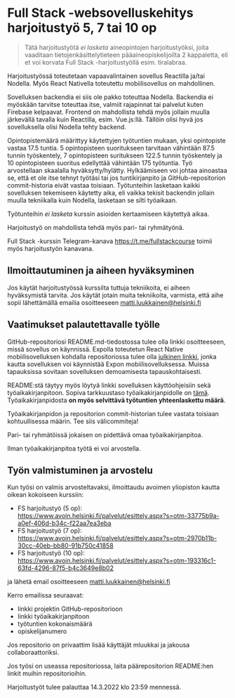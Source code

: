 # Full Stack -websovelluskehitys harjoitustyö 5, 7 tai 10 op

> Tätä harjoitustyötä *ei lasketa* aineopintojen harjoitustyöksi, joita vaaditaan tietojenkäsittelytieteen pääaineopiskelijoilta 2 kappaletta, eli et voi korvata Full Stack -harjoitustyöllä esim. tiralabraa.

Harjoitustyössä toteutetaan vapaavalintainen sovellus Reactilla ja/tai Nodella. Myös React Nativella toteutettu mobiilisovellus on mahdollinen.

Sovelluksen backendia ei siis ole pakko toteuttaa Nodella. Backendia ei myöskään tarvitse toteuttaa itse, valmiit rajapinnat tai palvelut kuten Firebase kelpaavat. Frontend on mahdollista tehdä myös jollain muulla järkevällä tavalla kuin Reactilla, esim. Vue.js:llä. Tällöin olisi hyvä jos sovelluksella olisi Nodella tehty backend.

Opintopistemäärä määrittyy käytettyjen työtuntien mukaan, yksi opintopiste vastaa 17.5 tuntia. 5 opintopisteen suoritukseen tarvitaan vähintään 87.5 tunnin työskentely, 7 opintopisteen suritukseen 122.5 tunnin työskentely ja 10 opintopisteen suoritus edellyttää vähintään 175 työtuntia. Työ arvostellaan skaalalla hyväksytty/hylätty. Hylkäämiseen voi johtaa ainoastaa se, että et ole itse tehnyt työtäsi tai jos tuntikirjanpito ja GitHub-repositorion commit-historia eivät vastaa toisiaan. Työtunteihin lasketaan kaikki sovelluksen tekemiseen käytetty aika, eli vaikka tekisit backendin jollain muulla tekniikalla kuin Nodella, lasketaan se silti työaikaan.

Työtunteihin _ei lasketa_ kurssin asioiden kertaamiseen käytettyä aikaa.

Harjoitustyö on mahdollista tehdä myös pari- tai ryhmätyönä.

Full Stack -kurssin Telegram-kanava https://t.me/fullstackcourse toimii myös harjoitustyön kanavana.

## Ilmoittautuminen ja aiheen hyväksyminen

Jos käytät harjoitustyössä kurssilta tuttuja tekniikoita, ei aiheen hyväksymistä tarvita. Jos käytät jotain muita tekniikoita, varmista, että aihe sopii lähettämällä emailia osoitteeseen matti.luukkainen@helsinki.fi

## Vaatimukset palautettavalle työlle

GitHub-repositoriosi README.md-tiedostossa tulee olla linkki osoitteeseen, missä sovellus on käynnissä. Expolla toteutetun React Native mobiilisovelluksen kohdalla repositoriossa tulee olla [julkinen linkki](https://docs.expo.io/versions/latest/workflow/publishing/#how-to-publish), jonka kautta sovelluksen voi käynnistää Expon mobiilisovelluksessa. Muissa tapauksissa sovitaan sovelluksen demoamisesta tapauskohtaisesti.

README:stä täytyy myös löytyä linkki sovelluksen käyttöohjeisiin sekä työaikakirjanpitoon. Sopiva tarkkuustaso työaikakirjanpidolle on [tämä](https://github.com/mluukkai/OtmTodoApp/blob/master/dokumentaatio/tuntikirjanpito.md). Työaikakirjanpidosta **on myös selvittävä työtuntien yhteenlaskettu määrä**.

Työaikakirjanpidon ja repositorion commit-historian tulee vastata toisiaan kohtuullisessa määrin. Tee siis välicommiteja!

Pari- tai ryhmätöissä jokaisen on pidettävä omaa työaikakirjanpitoa.

Ilman työaikakirjanpitoa työtä ei voi arvostella.

## Työn valmistuminen ja arvostelu

Kun työsi on valmis arvosteltavaksi, ilmoittaudu avoimen yliopiston kautta oikean kokoiseen kurssiin:
- FS harjoitustyö (5 op): https://www.avoin.helsinki.fi/palvelut/esittely.aspx?s=otm-33775b9a-a0ef-406d-b34c-f22aa7ea3eba
- FS harjoitustyö (7 op): https://www.avoin.helsinki.fi/palvelut/esittely.aspx?s=otm-2970b11b-30cc-40eb-bb80-91b750c41858
- FS harjoitustyö (10 op): https://www.avoin.helsinki.fi/palvelut/esittely.aspx?s=otm-193316c1-63fd-4296-87f5-b4c3649e8b02


ja lähetä email osoitteeseen matti.luukkainen@helsinki.fi

Kerro emailissa seuraavat:
- linkki projektin GitHub-repositorioon
- linkki työaikakirjanpitoon
- työtuntien kokonaismäärä
- opiskelijanumero

Jos repositorio on privaattim lisää käyttäjät mluukkai ja jakousa collaboraattoriksi.

Jos työsi on useassa repositoriossa, laita päärepositorion README:hen linkit muihin repositorioihin.

Harjoitustyöt tulee palauttaa 14.3.2022 klo 23:59 mennessä.

